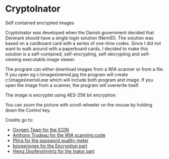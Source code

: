 # CryptoInator
Self contained encrypted images

CryptoInator was developed when the Danish government decided that Denmark should have a single login solution (NemID). The solution was based on a cardboard card with a series of one-time codes. Since I did not want to walk around with a paperboard cards, I decided to make this solution is a self-contained, self-encrypting, self-decrypting and self-viewing executable image viewer. 

The program can either download images from a WIA scanner or from a file. If you open eg c:\images\nemid.jpg the program will create c:\images\nemid.exe which will include both program and image. If you open the image from a scanner, the program will overwrite itself. 

The image is encryptet using AES-256 bit encryption. 

You can zoom the picture with scroll-wheeler on the mouse by holding down the Control key.

Credits go to:  
* [Oxygen Team for the ICON](https://www.iconfinder.com/icons/8794/cryptography_key_lock_log_in_login_password_security_unlock_icon#size=128)
* [Anthony Trudeau for the WIA scanning code](http://geekswithblogs.net/tonyt/archive/2006/07/29/86608.aspx)
* [Phira for the password quality meter](https://phiras.wordpress.com/2007/04/08/password-strength-meter-a-jquery-plugin/)
* [boogerjones for the Encryption part](http://www.neowin.net/forum/topic/967710-c-best-encryption-method-for-in-house-data/)
* [Heinz Doofenshmirtz for the Inator part](http://phineasandferb.wikia.com/wiki/List_of_Doofenshmirtz's_schemes_and_inventions)

